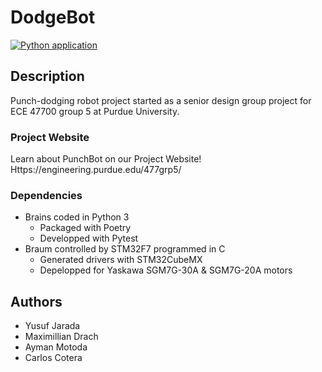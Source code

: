 # DodgeBot

[![Python application](https://github.com/CarlosACJ55/DodgeBot/actions/workflows/python-app.yml/badge.svg)](https://github.com/CarlosACJ55/DodgeBot/actions/workflows/python-app.yml)

## Description

Punch-dodging robot project started as a senior design group project for ECE 47700 group 5 at Purdue University.

### Project Website

Learn about PunchBot on our Project Website!
Https://engineering.purdue.edu/477grp5/

### Dependencies

* Brains coded in Python 3
  - Packaged with Poetry
  - Developped with Pytest
* Braum controlled by STM32F7 programmed in C
  - Generated drivers with STM32CubeMX
  - Depelopped for Yaskawa SGM7G-30A & SGM7G-20A motors

## Authors

* Yusuf Jarada
* Maximillian Drach
* Ayman Motoda
* Carlos Cotera
